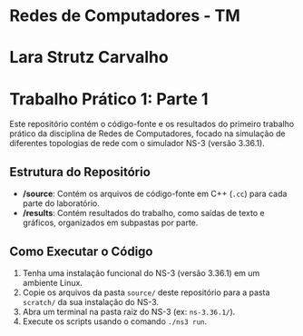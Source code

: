 # Redes de Computadores - TM 
# Lara Strutz Carvalho
# Trabalho Prático 1: Parte 1

Este repositório contém o código-fonte e os resultados do primeiro trabalho prático da disciplina de Redes de Computadores, focado na simulação de diferentes topologias de rede com o simulador NS-3 (versão 3.36.1).

## Estrutura do Repositório

* **/source**: Contém os arquivos de código-fonte em C++ (`.cc`) para cada parte do laboratório.
* **/results**: Contém resultados do trabalho, como saídas de texto e gráficos, organizados em subpastas por parte.

## Como Executar o Código

1.  Tenha uma instalação funcional do NS-3 (versão 3.36.1) em um ambiente Linux.
2.  Copie os arquivos da pasta `source/` deste repositório para a pasta `scratch/` da sua instalação do NS-3.
3.  Abra um terminal na pasta raiz do NS-3 (ex: `ns-3.36.1/`).
4.  Execute os scripts usando o comando `./ns3 run`.
    ```

